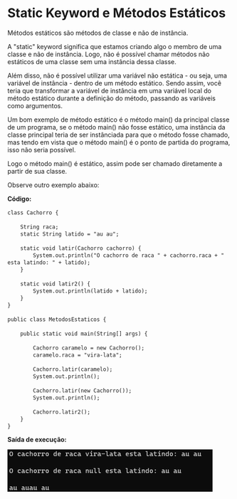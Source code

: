 # Static Keyword e Métodos Estáticos

Métodos estáticos são métodos de classe e não de instância.

A "static" keyword significa que estamos criando algo o membro de uma classe e não de instância. Logo, não é possível chamar métodos não estáticos de uma classe sem uma instância dessa classe.

Além disso, não é possível utilizar uma variável não estática - ou seja, uma variável de instância - dentro de um método estático. Sendo assim, você teria que transformar a variável de instância em uma variável local do método estático durante a definição do método, passando as variáveis como argumentos.

Um bom exemplo de método estático é o método main() da principal classe de um programa, se o método main() não fosse estático, uma instância da classe principal teria de ser instânciada para que o método fosse chamado, mas tendo em vista que o método main() é o ponto de partida do programa, isso não seria possível.

Logo o método main() é estático, assim pode ser chamado diretamente a partir de sua classe.

Observe outro exemplo abaixo:

**Código:**

```
class Cachorro {

    String raca;
    static String latido = "au au";

    static void latir(Cachorro cachorro) {
        System.out.println("O cachorro de raca " + cachorro.raca + " esta latindo: " + latido);
    }

    static void latir2() {
        System.out.println(latido + latido);
    }
}

public class MetodosEstaticos {
    
    public static void main(String[] args) {

        Cachorro caramelo = new Cachorro();
        caramelo.raca = "vira-lata";

        Cachorro.latir(caramelo);
        System.out.println();

        Cachorro.latir(new Cachorro());
        System.out.println();

        Cachorro.latir2();
    }
}
```

**Saída de execução:**

![](images/static-methods-output.png)